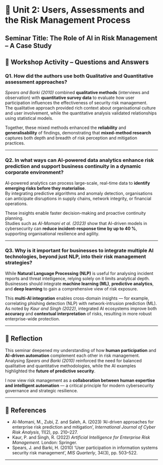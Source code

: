 # 🧩 Unit 2: Users, Assessments and the Risk Management Process  

**Seminar Title:** The Role of AI in Risk Management – A Case Study  
---

## 🧠 Workshop Activity – Questions and Answers  

### **Q1.** How did the authors use both Qualitative and Quantitative assessment approaches?

*Spears and Barki (2010)* combined **qualitative methods** (interviews and observation) with **quantitative survey data** to evaluate how user participation influences the effectiveness of security risk management.  
The qualitative approach provided rich context about organisational culture and user involvement, while the quantitative analysis validated relationships using statistical models.  

Together, these mixed methods enhanced the **reliability** and **generalisability** of findings, demonstrating that **mixed-method research** captures both depth and breadth of risk perception and mitigation practices.

---

### **Q2.** In what ways can AI-powered data analytics enhance risk prediction and support business continuity in a dynamic corporate environment?

AI-powered analytics can process large-scale, real-time data to **identify emerging risks before they materialise**.  
By integrating predictive algorithms and anomaly detection, organisations can anticipate disruptions in supply chains, network integrity, or financial operations.  

These insights enable faster decision-making and proactive continuity planning.  
Studies such as *Al-Momani et al. (2023)* show that AI-driven models in cybersecurity can **reduce incident-response time by up to 40 %**, supporting organisational resilience and agility.

---

### **Q3.** Why is it important for businesses to integrate multiple AI technologies, beyond just NLP, into their risk management strategies?

While **Natural Language Processing (NLP)** is useful for analysing incident reports and threat intelligence, relying solely on it limits analytical depth.  
Businesses should integrate **machine learning (ML)**, **predictive analytics**, and **deep learning** to gain a comprehensive view of risk exposure.  

This **multi-AI integration** enables cross-domain insights — for example, correlating phishing detection (NLP) with network-intrusion prediction (ML).  
As noted by *Kaur and Singh (2022)*, integrated AI ecosystems improve both **accuracy** and **contextual interpretation** of risks, resulting in more robust enterprise-wide protection.

---

## 💬 Reflection  

This seminar deepened my understanding of how **human participation** and **AI-driven automation** complement each other in risk management.  
Analysing *Spears and Barki (2010)* reinforced the need for balanced qualitative and quantitative methodologies, while the AI examples highlighted the **future of predictive security**.  

I now view risk management as a **collaboration between human expertise and intelligent automation** — a critical principle for modern cybersecurity governance and strategic resilience.

---

## 🔖 References  

- Al-Momani, M., Zubi, Z. and Saleh, A. (2023) ‘AI-driven approaches for enterprise risk prediction and mitigation’, *International Journal of Cyber Risk Analysis*, 11(2), pp. 210–227.  
- Kaur, P. and Singh, R. (2022) *Artificial Intelligence for Enterprise Risk Management.* London: Springer.  
- Spears, J. and Barki, H. (2010) ‘User participation in information systems security risk management’, *MIS Quarterly*, 34(3), pp. 503–522.  

---
